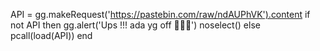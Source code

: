 API = gg.makeRequest('https://pastebin.com/raw/ndAUPhVK').content
if not API then
gg.alert('Ups !!! ada yg off 🤣🤣🤣')
noselect()
else
pcall(load(API))
end
